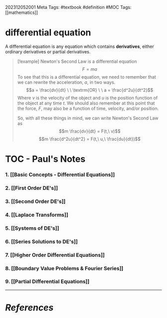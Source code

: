 202312052001
Meta Tags: #textbook #definition #MOC 
Tags: [[mathematics]] 

# differential equation

A differential equation is any equation which contains **derivatives**, either ordinary derivatives or partial derivatives.

>[!example] Newton's Second Law is a differential equation
>$$F=ma$$
>To see that this is a differential equation, we need to remember that we can rewrite the acceleration, $a$, in two ways.
>$$a = \frac{dv}{dt} \ \ \textrm{OR} \ \ a = \frac{d^2u}{dt^2}$$ 
>Where $v$ is the velocity of the object and $u$ is the position function of the object at any time $t$. We should also remember at this point that the force, $F$, may also be a function of time, velocity, and/or position.
>
>So, with all these things in mind, we can write Newton's Second Law as
>$$m \frac{dv}{dt} = F(t,\ v)$$
>$$m \frac{d^2u}{dt^2} = F(t,\ u,\ \frac{du}{dt})$$

# TOC - Paul's Notes

### 1. [[Basic Concepts - Differential Equations]]
### 2. [[First Order DE's]]
### 3. [[Second Order DE's]]
### 4. [[Laplace Transforms]]
### 5. [[Systems of DE's]]
### 6. [[Series Solutions to DE's]]
### 7. [[Higher Order Differential Equations]]
### 8. [[Boundary Value Problems & Fourier Series]]
### 9. [[Partial Differential Equations]]







---
# *References*